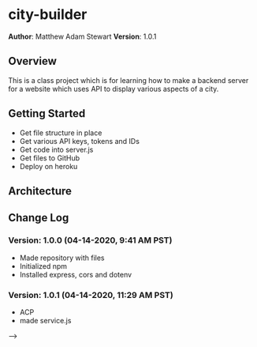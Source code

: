# city-builder

**Author**: Matthew Adam Stewart
**Version**: 1.0.1

## Overview
This is a class project which is for learning how to make a backend server for a website which uses API to display various aspects of a city.

<!-- Provide a high level overview of what this application is and why you are building it, beyond the fact that it's an assignment for this class. (i.e. What's your problem domain?) -->

## Getting Started
* Get file structure in place
* Get various API keys, tokens and IDs
* Get code into server.js
* Get files to GitHub
* Deploy on heroku

<!-- What are the steps that a user must take in order to build this app on their own machine and get it running? -->

## Architecture

<!-- Provide a detailed description of the application design. What technologies (languages, libraries, etc) you're using, and any other relevant design information. -->

## Change Log
### **Version**: 1.0.0 (04-14-2020, 9:41 AM PST)
* Made repository with files
* Initialized npm
* Installed  express, cors and dotenv

### **Version**: 1.0.1 (04-14-2020, 11:29 AM PST)
* ACP 
* made service.js


<!-- Use this area to document the iterative changes made to your application as each feature is successfully implemented. Use time stamps. Here's an examples:

01-01-2001 4:59pm - Application now has a fully-functional express server, with a GET route for the location resource.

## Credits and Collaborations
<!-- Give credit (and a link) to other people or resources that helped you build this application. -->
-->